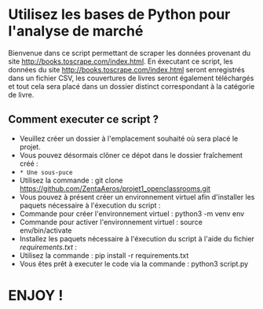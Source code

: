 # Utilisez les bases de Python pour l'analyse de marché
Bienvenue dans ce script permettant de scraper les données provenant du site http://books.toscrape.com/index.html.
En éxecutant ce script, les données du site http://books.toscrape.com/index.html seront enregistrés dans un fichier CSV, les couvertures de livres seront également téléchargés et tout cela sera placé dans un dossier distinct correspondant à la catégorie de livre.

## Comment executer ce script ?
* Veuillez créer un dossier à l'emplacement souhaité où sera placé le projet.
* Vous pouvez désormais clôner ce dépot dans le dossier fraîchement créé :
* `* Une sous-puce`
* Utilisez la commande : git clone https://github.com/ZentaAeros/projet1_openclassrooms.git
* Vous pouvez à présent créer un environnement virtuel afin d'installer les paquets nécessaire à l'éxecution du script :
* Commande pour créer l'environnement virtuel : python3 -m venv env
* Commande pour activer l'environnement virtuel : source env/bin/activate
* Installez les paquets nécessaire à l'éxecution du script à l'aide du fichier *requirements.txt* :
* Utilisez la commande : pip install -r requirements.txt
* Vous êtes prêt à executer le code via la commande : python3 script.py

# ENJOY !
